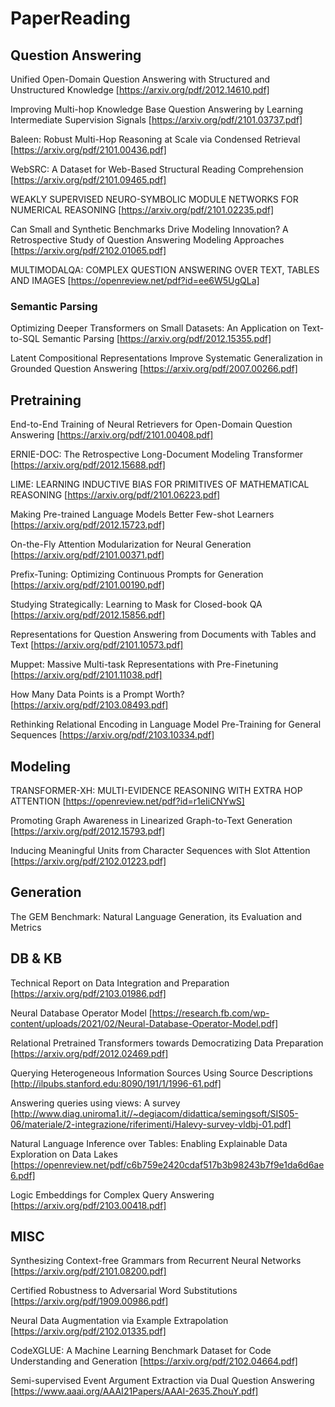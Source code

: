 # PaperReading
## Question Answering
Unified Open-Domain Question Answering with Structured and Unstructured Knowledge [https://arxiv.org/pdf/2012.14610.pdf]

Improving Multi-hop Knowledge Base Question Answering by Learning Intermediate Supervision Signals [https://arxiv.org/pdf/2101.03737.pdf]

Baleen: Robust Multi-Hop Reasoning at Scale via Condensed Retrieval [https://arxiv.org/pdf/2101.00436.pdf]

WebSRC: A Dataset for Web-Based Structural Reading Comprehension [https://arxiv.org/pdf/2101.09465.pdf]

WEAKLY SUPERVISED NEURO-SYMBOLIC MODULE NETWORKS FOR NUMERICAL REASONING [https://arxiv.org/pdf/2101.02235.pdf]

Can Small and Synthetic Benchmarks Drive Modeling Innovation? A Retrospective Study of Question Answering Modeling Approaches [https://arxiv.org/pdf/2102.01065.pdf]

MULTIMODALQA: COMPLEX QUESTION ANSWERING OVER TEXT, TABLES AND IMAGES [https://openreview.net/pdf?id=ee6W5UgQLa]

### Semantic Parsing
Optimizing Deeper Transformers on Small Datasets: An Application on Text-to-SQL Semantic Parsing [https://arxiv.org/pdf/2012.15355.pdf]

Latent Compositional Representations Improve Systematic Generalization in Grounded Question Answering [https://arxiv.org/pdf/2007.00266.pdf]


## Pretraining
End-to-End Training of Neural Retrievers for Open-Domain Question Answering [https://arxiv.org/pdf/2101.00408.pdf]

ERNIE-DOC: The Retrospective Long-Document Modeling Transformer [https://arxiv.org/pdf/2012.15688.pdf]

LIME: LEARNING INDUCTIVE BIAS FOR PRIMITIVES OF MATHEMATICAL REASONING [https://arxiv.org/pdf/2101.06223.pdf]

Making Pre-trained Language Models Better Few-shot Learners [https://arxiv.org/pdf/2012.15723.pdf]

On-the-Fly Attention Modularization for Neural Generation [https://arxiv.org/pdf/2101.00371.pdf]

Prefix-Tuning: Optimizing Continuous Prompts for Generation [https://arxiv.org/pdf/2101.00190.pdf]

Studying Strategically: Learning to Mask for Closed-book QA [https://arxiv.org/pdf/2012.15856.pdf]

Representations for Question Answering from Documents with Tables and Text [https://arxiv.org/pdf/2101.10573.pdf]

Muppet: Massive Multi-task Representations with Pre-Finetuning [https://arxiv.org/pdf/2101.11038.pdf]

How Many Data Points is a Prompt Worth? [https://arxiv.org/pdf/2103.08493.pdf]

Rethinking Relational Encoding in Language Model Pre-Training for General Sequences [https://arxiv.org/pdf/2103.10334.pdf]

## Modeling
TRANSFORMER-XH: MULTI-EVIDENCE REASONING WITH EXTRA HOP ATTENTION [https://openreview.net/pdf?id=r1eIiCNYwS]

Promoting Graph Awareness in Linearized Graph-to-Text Generation [https://arxiv.org/pdf/2012.15793.pdf]

Inducing Meaningful Units from Character Sequences with Slot Attention [https://arxiv.org/pdf/2102.01223.pdf]

## Generation
The GEM Benchmark:
Natural Language Generation, its Evaluation and Metrics

## DB & KB
Technical Report on Data Integration and Preparation [https://arxiv.org/pdf/2103.01986.pdf]

Neural Database Operator Model [https://research.fb.com/wp-content/uploads/2021/02/Neural-Database-Operator-Model.pdf]

Relational Pretrained Transformers towards Democratizing Data Preparation [https://arxiv.org/pdf/2012.02469.pdf]

Querying Heterogeneous Information Sources Using Source Descriptions [http://ilpubs.stanford.edu:8090/191/1/1996-61.pdf]

Answering queries using views: A survey [http://www.diag.uniroma1.it//~degiacom/didattica/semingsoft/SIS05-06/materiale/2-integrazione/riferimenti/Halevy-survey-vldbj-01.pdf]

Natural Language Inference over Tables: Enabling Explainable Data Exploration on Data Lakes [https://openreview.net/pdf/c6b759e2420cdaf517b3b98243b7f9e1da6d6ae6.pdf]

Logic Embeddings for Complex Query Answering [https://arxiv.org/pdf/2103.00418.pdf]

## MISC
Synthesizing Context-free Grammars from Recurrent Neural Networks [https://arxiv.org/pdf/2101.08200.pdf]

Certified Robustness to Adversarial Word Substitutions [https://arxiv.org/pdf/1909.00986.pdf]

Neural Data Augmentation via Example Extrapolation [https://arxiv.org/pdf/2102.01335.pdf]

CodeXGLUE: A Machine Learning Benchmark Dataset for Code Understanding and Generation [https://arxiv.org/pdf/2102.04664.pdf]

Semi-supervised Event Argument Extraction via Dual Question Answering [https://www.aaai.org/AAAI21Papers/AAAI-2635.ZhouY.pdf]

